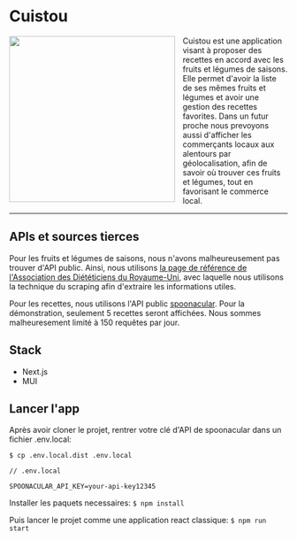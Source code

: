# Cuistou
<div align="center">
  <img src="https://cdn.discordapp.com/attachments/918056502730833922/984549560879808532/Logo_restaurant_illustre_nude_style_vintage.png"
       style="width: 300px; float:left; padding-right:1em"/>
</div>
  Cuistou est une application visant à proposer des recettes en accord avec les fruits et légumes de saisons. Elle permet  d'avoir la liste de ses mêmes fruits et légumes et avoir une gestion des recettes favorites.
  Dans un futur proche nous prevoyons aussi d'afficher les commerçants locaux aux alentours par géolocalisation, afin de savoir où trouver ces fruits et légumes, tout en favorisant le commerce local.

***
## APIs et sources tierces
Pour les fruits et légumes de saisons, nous n'avons malheureusement pas trouver d'API public. Ainsi, nous utilisons [la page de référence de l'Association des Diététiciens du Royaume-Uni](https://www.bda.uk.com/food-health/your-health/sustainable-diets/seasonal-fruit-and-veg-a-handy-guide.html), avec laquelle nous utilisons la technique du scraping afin d'extraire les informations utiles.

Pour les recettes, nous utilisons l'API public [spoonacular](https://spoonacular.com/food-api/docs).
Pour la démonstration, seulement 5 recettes seront affichées. Nous sommes malheuresement limité à 150 requêtes par jour.

## Stack
- Next.js
- MUI

## Lancer l'app

Après avoir cloner le projet, rentrer votre clé d'API de spoonacular dans un fichier .env.local:
```
$ cp .env.local.dist .env.local
 ```
```
// .env.local

SPOONACULAR_API_KEY=your-api-key12345
```

Installer les paquets necessaires:
``` $ npm install ```

Puis lancer le projet comme une application react classique:
``` $ npm run start ```
